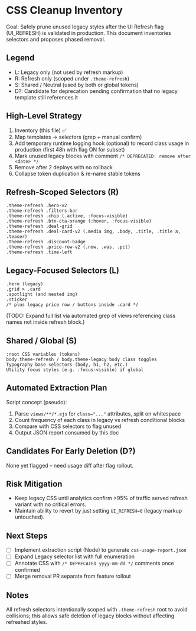 # CSS Cleanup Inventory

Goal: Safely prune unused legacy styles after the UI Refresh flag (UI_REFRESH) is validated in production. This document inventories selectors and proposes phased removal.

## Legend
- L: Legacy only (not used by refresh markup)
- R: Refresh only (scoped under `.theme-refresh`)
- S: Shared / Neutral (used by both or global tokens)
- D?: Candidate for deprecation pending confirmation that no legacy template still references it

## High-Level Strategy
1. Inventory (this file) ✅
2. Map templates -> selectors (grep + manual confirm)
3. Add temporary runtime logging hook (optional) to record class usage in production (first 48h with flag ON for subset)
4. Mark unused legacy blocks with comment `/* DEPRECATED: remove after <date> */`
5. Remove after 2 deploys with no rollback
6. Collapse token duplication & re-name stable tokens

## Refresh-Scoped Selectors (R)
```
.theme-refresh .hero-v2
.theme-refresh .filters-bar
.theme-refresh .chip (.active, :focus-visible)
.theme-refresh .btn-cta-orange (:hover, :focus-visible)
.theme-refresh .deal-grid
.theme-refresh .deal-card-v2 (.media img, .body, .title, .title a, .teaser)
.theme-refresh .discount-badge
.theme-refresh .price-row-v2 (.now, .was, .pct)
.theme-refresh .time-left
```

## Legacy-Focused Selectors (L)
```
.hero (legacy)
.grid > .card
.spotlight (and nested img)
.sticker
/* plus legacy price row / buttons inside .card */
```
(TODO: Expand full list via automated grep of views referencing class names not inside refresh block.)

## Shared / Global (S)
```
:root CSS variables (tokens)
body.theme-refresh / body.theme-legacy body class toggles
Typography base selectors (body, h1, h2, etc.)
Utility focus styles (e.g. :focus-visible) if global
```

## Automated Extraction Plan
Script concept (pseudo):
1. Parse `views/**/*.ejs` for `class="..."` attributes, split on whitespace
2. Count frequency of each class in legacy vs refresh conditional blocks
3. Compare with CSS selectors to flag unused
4. Output JSON report consumed by this doc

## Candidates For Early Deletion (D?)
None yet flagged – need usage diff after flag rollout.

## Risk Mitigation
- Keep legacy CSS until analytics confirm >95% of traffic served refresh variant with no critical errors.
- Maintain ability to revert by just setting `UI_REFRESH=0` (legacy markup untouched).

## Next Steps
- [ ] Implement extraction script (Node) to generate `css-usage-report.json`
- [ ] Expand Legacy selector list with full enumeration
- [ ] Annotate CSS with `/* DEPRECATED yyyy-mm-dd */` comments once confirmed
- [ ] Merge removal PR separate from feature rollout

## Notes
All refresh selectors intentionally scoped with `.theme-refresh` root to avoid collisions; this allows safe deletion of legacy blocks without affecting refreshed styles.
